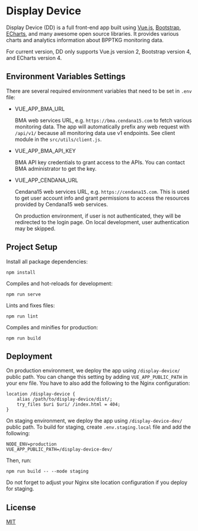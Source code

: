 # Display Device

Display Device (DD) is a full front-end app built using
[Vue.js](https://vuejs.org/), [Bootstrap](https://getbootstrap.com/),
[ECharts](https://echarts.apache.org/), and many awesome open source libraries.
It provides various charts and analytics information about BPPTKG monitoring
data.

For current version, DD only supports Vue.js version 2, Bootstrap version 4, and
ECharts version 4.

## Environment Variables Settings

There are several required environment variables that need to be set in `.env`
file:

- VUE_APP_BMA_URL

  BMA web services URL, e.g. `https://bma.cendana15.com` to fetch various
  monitoring data. The app will automatically prefix any web request with
  `/api/v1/` because all monitoring data use v1 endpoints. See client module in
  the `src/utils/client.js`.

- VUE_APP_BMA_API_KEY

  BMA API key credentials to grant access to the APIs. You can contact BMA
  administrator to get the key.

- VUE_APP_CENDANA_URL

  Cendana15 web services URL, e.g. `https://cendana15.com`. This is used to get
  user account info and grant permissions to access the resources provided by
  Cendana15 web services.

  On production environment, if user is not authenticated, they will be
  redirected to the login page. On local development, user authentication may be
  skipped.

## Project Setup

Install all package dependencies:

    npm install

Compiles and hot-reloads for development:

    npm run serve

Lints and fixes files:

    npm run lint

Compiles and minifies for production:

    npm run build

## Deployment

On production environment, we deploy the app using `/display-device/` public
path. You can change this setting by adding `VUE_APP_PUBLIC_PATH` in your env
file. You have to also add the following to the Nginx configuration:

    location /display-device {
        alias /path/to/display-device/dist/;
        try_files $uri $uri/ /index.html = 404;
    }

On staging environment, we deploy the app using `/display-device-dev/` public
path. To build for staging, create `.env.staging.local` file and add the
following:

    NODE_ENV=production
    VUE_APP_PUBLIC_PATH=/display-device-dev/

Then, run:

    npm run build -- --mode staging

Do not forget to adjust your Nginx site location configuration if you deploy for
staging.

## License

[MIT](https://github.com/bpptkg/display-device/blob/master/LICENSE)
